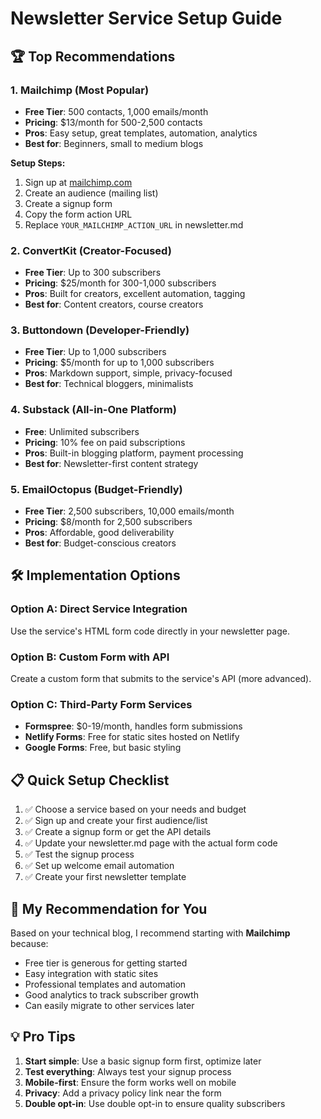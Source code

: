 # Newsletter Service Setup Guide

## 🏆 Top Recommendations

### 1. **Mailchimp** (Most Popular)
- **Free Tier**: 500 contacts, 1,000 emails/month
- **Pricing**: $13/month for 500-2,500 contacts
- **Pros**: Easy setup, great templates, automation, analytics
- **Best for**: Beginners, small to medium blogs

**Setup Steps:**
1. Sign up at [mailchimp.com](https://mailchimp.com)
2. Create an audience (mailing list)
3. Create a signup form
4. Copy the form action URL
5. Replace `YOUR_MAILCHIMP_ACTION_URL` in newsletter.md

### 2. **ConvertKit** (Creator-Focused)
- **Free Tier**: Up to 300 subscribers
- **Pricing**: $25/month for 300-1,000 subscribers
- **Pros**: Built for creators, excellent automation, tagging
- **Best for**: Content creators, course creators

### 3. **Buttondown** (Developer-Friendly)
- **Free Tier**: Up to 1,000 subscribers
- **Pricing**: $5/month for up to 1,000 subscribers
- **Pros**: Markdown support, simple, privacy-focused
- **Best for**: Technical bloggers, minimalists

### 4. **Substack** (All-in-One Platform)
- **Free**: Unlimited subscribers
- **Pricing**: 10% fee on paid subscriptions
- **Pros**: Built-in blogging platform, payment processing
- **Best for**: Newsletter-first content strategy

### 5. **EmailOctopus** (Budget-Friendly)
- **Free Tier**: 2,500 subscribers, 10,000 emails/month
- **Pricing**: $8/month for 2,500 subscribers
- **Pros**: Affordable, good deliverability
- **Best for**: Budget-conscious creators

## 🛠️ Implementation Options

### Option A: Direct Service Integration
Use the service's HTML form code directly in your newsletter page.

### Option B: Custom Form with API
Create a custom form that submits to the service's API (more advanced).

### Option C: Third-Party Form Services
- **Formspree**: $0-19/month, handles form submissions
- **Netlify Forms**: Free for static sites hosted on Netlify
- **Google Forms**: Free, but basic styling

## 📋 Quick Setup Checklist

1. ✅ Choose a service based on your needs and budget
2. ✅ Sign up and create your first audience/list
3. ✅ Create a signup form or get the API details
4. ✅ Update your newsletter.md page with the actual form code
5. ✅ Test the signup process
6. ✅ Set up welcome email automation
7. ✅ Create your first newsletter template

## 🎯 My Recommendation for You

Based on your technical blog, I recommend starting with **Mailchimp** because:
- Free tier is generous for getting started
- Easy integration with static sites
- Professional templates and automation
- Good analytics to track subscriber growth
- Can easily migrate to other services later

## 💡 Pro Tips

1. **Start simple**: Use a basic signup form first, optimize later
2. **Test everything**: Always test your signup process
3. **Mobile-first**: Ensure the form works well on mobile
4. **Privacy**: Add a privacy policy link near the form
5. **Double opt-in**: Use double opt-in to ensure quality subscribers
